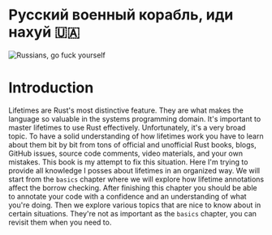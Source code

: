 
# Русский военный корабль, иди нахуй 🇺🇦

![Russians, go fuck yourself](https://live.staticflickr.com/65535/51903775407_60fccaf5b4_z.jpg) 
# Introduction

Lifetimes are Rust's most distinctive feature. They are what makes the language so valuable in the systems programming domain.
It's important to master lifetimes to use Rust effectively. Unfortunately, it's a very broad topic. 
To have a solid understanding of how lifetimes work you have to learn about them bit by bit from tons of 
official and unofficial Rust books, blogs, GitHub issues, source code comments, video materials, and your own mistakes. 
This book is my attempt to fix this situation. Here I'm trying to provide all knowledge I posses about lifetimes in an organized way. 
We will start from the `basics` chapter where we will explore how lifetime annotations affect the borrow checking. 
After finishing this chapter you should be able to annotate your code with a confidence and an understanding of what you're doing. 
Then we explore various topics that are nice to know about in certain situations. They're not as important as the `basics` chapter, 
you can revisit them when you need to.
